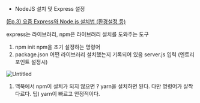 - NodeJS 설치 및 Express 설정

[(Ep.3) 요즘 Express와 Node.js 설치법 (환경설정 등)](https://www.youtube.com/watch?v=n-Ae22bpNWU)

express는 라이브러리, npm은 라이브러리 설치를 도와주는 도구

1. npm init
npm을 초기 설정하는 명령어
2. package.json 
어떤 라이브러리 설치했는지 기록되어 있음
server.js 입력 (엔트리포인트 설정시)

![Untitled](https://s3-us-west-2.amazonaws.com/secure.notion-static.com/f9aa6e2f-5a9c-4f3a-aad4-c4aa86243ad9/Untitled.png)

1. 맥북에서 npm이 설치가 되지 않으면 ?
yarn을 설치하면 된다. 다만 명령어가 살짝 다르다.
팁) yarn이 빠르고 안정적이다.